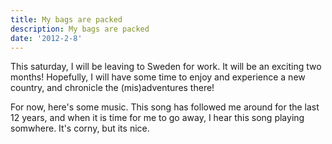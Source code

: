 ```yaml
---
title: My bags are packed
description: My bags are packed
date: '2012-2-8'
---
```


This saturday, I will be leaving to Sweden for work. It will be an exciting two months! Hopefully, I will have some time to enjoy and experience a new country, and chronicle the (mis)adventures there!

For now, here's some music. This song has followed me around for the last 12 years, and when it is time for me to go away, I hear this song playing somwhere. It's corny, but its nice.